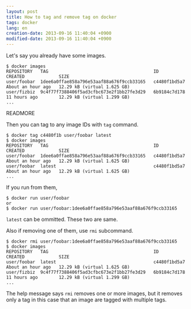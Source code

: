 ```yaml
---
layout: post
title: How to tag and remove tag on docker
tags: docker
lang: en
creation-date: 2013-09-16 11:40:04 +0900
modified-date: 2013-09-16 11:40:04 +0900
---
```

Let's say you already have some images.

    $ docker images
    REPOSITORY   TAG                                        ID                  CREATED             SIZE
    user/foobar  1dee6a0ffae858a796e53aaf88a676f9ccb33165   c4480f1bd5a7        About an hour ago   12.29 kB (virtual 1.625 GB)
    user/fizbiz  9c4f77f7388406f5ad3cfbc673e2f1bb27fe3d29   6b9184c7d178        11 hours ago        12.29 kB (virtual 1.299 GB)
    ...

READMORE

Then you can tag to any image IDs with `tag` command.

    $ docker tag c4480f1b user/foobar latest
    $ docker images
    REPOSITORY   TAG                                        ID                  CREATED             SIZE
    user/foobar  1dee6a0ffae858a796e53aaf88a676f9ccb33165   c4480f1bd5a7        About an hour ago   12.29 kB (virtual 1.625 GB)
    user/foobar  latest                                     c4480f1bd5a7        About an hour ago   12.29 kB (virtual 1.625 GB)
    ...

If you run from them,

    $ docker run user/foobar
    or
    $ docker run user/foobar:1dee6a0ffae858a796e53aaf88a676f9ccb33165

`latest` can be ommitted. These two are same.

Also if removing one of them, use `rmi` subcommand.

    $ docker rmi user/foobar:1dee6a0ffae858a796e53aaf88a676f9ccb33165
    $ docker images
    REPOSITORY   TAG                                        ID                  CREATED             SIZE
    user/foobar  latest                                     c4480f1bd5a7        About an hour ago   12.29 kB (virtual 1.625 GB)
    user/fizbiz  9c4f77f7388406f5ad3cfbc673e2f1bb27fe3d29   6b9184c7d178        11 hours ago        12.29 kB (virtual 1.299 GB)
    ...

The help message says `rmi` removes one or more images, but it removes only a tag in this case that an image are tagged with multiple tags.

